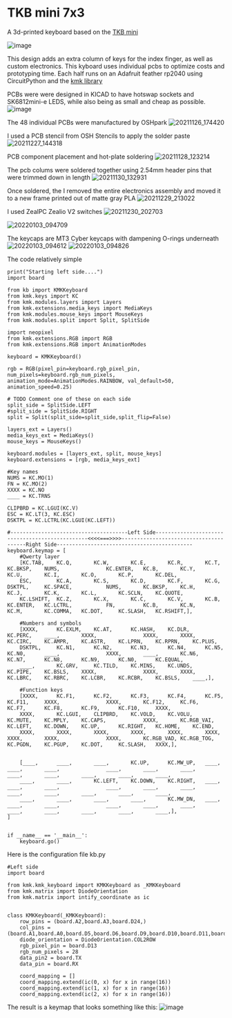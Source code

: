 # TKB mini 7x3
A 3d-printed keyboard based on the [TKB mini](https://github.com/Bastardkb/TBK-Mini/)

![image](https://user-images.githubusercontent.com/95006894/148988769-16dda837-1a53-4945-a170-a8af8a00de50.png)

This design adds an extra column of keys for the index finger, as well as custom electronics.
This kyboard uses individual pcbs to optimize costs and prototyping time. 
Each half runs on an Adafruit feather rp2040 using CircuitPython and the [kmk library](https://github.com/KMKfw/kmk_firmware)

PCBs were were designed in KICAD to have hotswap sockets and SK6812mini-e LEDS, while also being as small and cheap as possible.
![image](https://user-images.githubusercontent.com/95006894/148989108-bdbb451c-9263-417a-af24-52daab705306.png)

The 48 individual PCBs were manufactured by OSHpark
![20211126_174420](https://user-images.githubusercontent.com/95006894/148989272-a3c8826e-3007-43d4-89b5-a0abe943982c.jpg)

I used a PCB stencil from OSH Stencils to apply the solder paste
![20211227_144318](https://user-images.githubusercontent.com/95006894/148989635-a17fbe24-7579-4025-99f0-67a1a476e7b3.jpg)

PCB component placement and hot-plate soldering
![20211128_123214](https://user-images.githubusercontent.com/95006894/148989712-83e8b8d3-4964-42ad-bc37-11cd230571ee.jpg)

The pcb colums were soldered together using 2.54mm header pins that were trimmed down in length
![20211130_132931](https://user-images.githubusercontent.com/95006894/148990070-416cd75c-8802-47ed-a834-467573ff9c86.jpg)

Once soldered, the I removed the entire electronics assembly and moved it to a new frame printed out of matte gray PLA
![20211229_213022](https://user-images.githubusercontent.com/95006894/148990815-7f7ce1fe-d370-430b-879c-98bc33c9677c.jpg)

I used ZealPC Zealio V2 switches
![20211230_202703](https://user-images.githubusercontent.com/95006894/148990874-9f771136-0c0c-422d-b5c7-7a8bd41bc45f.jpg)

![20220103_094709](https://user-images.githubusercontent.com/95006894/148991087-d73b7433-e0e7-4090-98b3-93344b4b6e77.jpg)

The keycaps are MT3 Cyber keycaps with dampening O-rings underneath
![20220103_094612](https://user-images.githubusercontent.com/95006894/148991161-a7263157-93ff-42a6-9798-aafd313f3ed6.jpg)
![20220103_094826](https://user-images.githubusercontent.com/95006894/148991259-8947aa99-93db-402f-ab51-40c5309c80c4.jpg)

The code relatively simple
```
print("Starting left side....")
import board

from kb import KMKKeyboard
from kmk.keys import KC
from kmk.modules.layers import Layers
from kmk.extensions.media_keys import MediaKeys
from kmk.modules.mouse_keys import MouseKeys
from kmk.modules.split import Split, SplitSide

import neopixel
from kmk.extensions.RGB import RGB
from kmk.extensions.RGB import AnimationModes

keyboard = KMKKeyboard()

rgb = RGB(pixel_pin=keyboard.rgb_pixel_pin, num_pixels=keyboard.rgb_num_pixels, animation_mode=AnimationModes.RAINBOW, val_default=50, animation_speed=0.25)

# TODO Comment one of these on each side
split_side = SplitSide.LEFT
#split_side = SplitSide.RIGHT
split = Split(split_side=split_side,split_flip=False)

layers_ext = Layers()
media_keys_ext = MediaKeys()
mouse_keys = MouseKeys()

keyboard.modules = [layers_ext, split, mouse_keys]
keyboard.extensions = [rgb, media_keys_ext]

#Key names
NUMS = KC.MO(1)
FN = KC.MO(2)
XXXX = KC.NO
____ = KC.TRNS

CLIPBRD = KC.LGUI(KC.V)
ESC = KC.LT(3, KC.ESC)
DSKTPL = KC.LCTRL(KC.LGUI(KC.LEFT))

#--------------------------------------Left Side------------------------------------------------<<<<===>>>>---------------------------------------Right Side--------------------------------------------
keyboard.keymap = [
    #Qwerty layer
    [KC.TAB,    KC.Q,       KC.W,       KC.E,       KC.R,       KC.T,       KC.BKSP,    NUMS,               KC.ENTER,   KC.B,       KC.Y,       KC.U,       KC.I,       KC.O,       KC.P,       KC.DEL,
    ESC,        KC.A,       KC.S,       KC.D,       KC.F,       KC.G,       DSKTPL,     KC.SPACE,           NUMS,       KC.BKSP,    KC.H,       KC.J,       KC.K,       KC.L,       KC.SCLN,    KC.QUOTE,
    KC.LSHIFT,  KC.Z,       KC.X,       KC.C,       KC.V,       KC.B,       KC.ENTER,   KC.LCTRL,           FN,         KC.B,       KC.N,       KC.M,       KC.COMMA,   KC.DOT,     KC.SLASH,   KC.RSHIFT,],

    #Numbers and symbols
    [XXXX,      KC.EXLM,    KC.AT,      KC.HASH,    KC.DLR,     KC.PERC,    ____,       XXXX,               XXXX,       XXXX,       KC.CIRC,    KC.AMPR,    KC.ASTR,    KC.LPRN,    KC.RPRN,    KC.PLUS,
    DSKTPL,     KC.N1,      KC.N2,      KC.N3,      KC.N4,      KC.N5,      KC.N0,      ____,               XXXX,       ____,       KC.N6,      KC.N7,      KC.N8,      KC.N9,      KC.N0,      KC.EQUAL,
    ____,       KC.GRV,     KC.TILD,    KC.MINS,    KC.UNDS,    KC.PIPE,    KC.BSLS,    XXXX,               XXXX,       XXXX,       KC.LBRC,    KC.RBRC,    KC.LCBR,    KC.RCBR,    KC.BSLS,    ____,],

    #Function keys
    [XXXX,      KC.F1,      KC.F2,      KC.F3,      KC.F4,      KC.F5,      KC.F11,     XXXX,               XXXX,       KC.F12,     KC.F6,      KC.F7,      KC.F8,      KC.F9,      KC.F10,     XXXX,
    XXXX,       KC.LGUI,    CLIPBRD,    KC.VOLD,    KC.VOLU,    KC.MUTE,    KC.MPLY,    KC.CAPS,            XXXX,       KC.RGB_VAI, KC.LEFT,    KC.DOWN,    KC.UP,      KC.RIGHT,   KC.HOME,    KC.END,
    XXXX,       XXXX,       XXXX,       XXXX,       XXXX,       XXXX,       XXXX,       XXXX,               XXXX,       KC.RGB_VAD, KC.RGB_TOG, KC.PGDN,    KC.PGUP,    KC.DOT,     KC.SLASH,   XXXX,],


    [____,      ____,       ____,       KC.UP,      KC.MW_UP,   ____,       ____,       ____,               ____,       ____,       ____,       ____,       ____,       ____,       ____,       ____,
    ____,       ____,       KC.LEFT,    KC.DOWN,    KC.RIGHT,   ____,       ____,       ____,               ____,       ____,       ____,       ____,       ____,       ____,       ____,       ____,
    ____,       ____,       ____,       ____,       KC.MW_DN,   ____,       ____,       ____,               ____,       ____,       ____,       ____,       ____,       ____,       ____,       ____,],
]


if __name__ == '__main__':
    keyboard.go()

```

Here is the configuration file kb.py
```
#Left side
import board

from kmk.kmk_keyboard import KMKKeyboard as _KMKKeyboard
from kmk.matrix import DiodeOrientation
from kmk.matrix import intify_coordinate as ic


class KMKKeyboard(_KMKKeyboard):
    row_pins = (board.A2,board.A3,board.D24,)
    col_pins = (board.A1,board.A0,board.D5,board.D6,board.D9,board.D10,board.D11,board.D12,)
    diode_orientation = DiodeOrientation.COL2ROW
    rgb_pixel_pin = board.D13
    rgb_num_pixels = 28
    data_pin2 = board.TX
    data_pin = board.RX

    coord_mapping = []
    coord_mapping.extend(ic(0, x) for x in range(16))
    coord_mapping.extend(ic(1, x) for x in range(16))
    coord_mapping.extend(ic(2, x) for x in range(16))

```

The result is a keymap that looks something like this:
![image](https://user-images.githubusercontent.com/95006894/148992526-e02e26c1-b640-4a4c-8fa3-80d7a7c7d9da.png)



